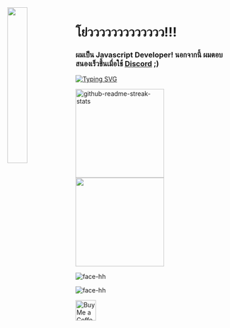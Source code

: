 <img align='left' src='https://cdn.discordapp.com/attachments/959477385626026024/975700403792515122/profile-first-issue-dark.png' width='30%'/> 

<h1 align="left">โย่ววววววววววววว!!!</h1>

<h3 align="left">
  ผมเป็น Javascript Developer! นอกจากนี้ ผมตอบสนองเร็วขึ้นเมื่อใช้ <a href='https://discord.gg/y9UsGAY9Z8'>Discord</a> ;)
</h3>

[![Typing SVG](https://readme-typing-svg.herokuapp.com?size=30&lines=%E0%B8%87%E0%B9%88%E0%B8%A7%E0%B8%87%E0%B8%99%E0%B8%AD%E0%B8%99%E0%B8%A1%E0%B8%B2%E0%B8%81)](https://git.io/typing-svg)

<img src="https://github-readme-streak-stats.herokuapp.com?user=CcNicebruh&theme=dark&hide_border=true&date_format=M%20j%5B%2C%20Y%5D" height="200" alt="github-readme-streak-stats" />

<img src="https://upload.wikimedia.org/wikipedia/commons/thumb/1/1d/No_image.svg/2048px-No_image.svg.png" width="200"/>

![face-hh](https://github-readme-stats.vercel.app/api?username=CcNicebruh&show_icons=true&theme=tokyonight&hide=["issues"])

![face-hh](https://github-readme-stats.vercel.app/api/top-langs?username=CcNicebruh&show_icons=true&theme=tokyonight&layout=compact)

<a href='https://ezdn.app/itzmenope' target='_blank'><img height='35' style='border:0px;height:46px;' src='https://az743702.vo.msecnd.net/cdn/kofi3.png?v=0' border='0' alt='Buy Me a Coffee' />
